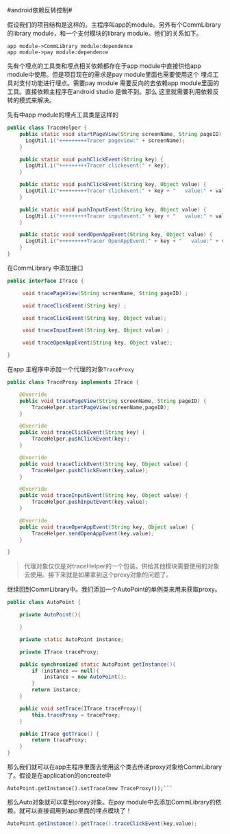 #android依赖反转控制#

假设我们的项目结构是这样的。主程序叫app的module。另外有个CommLibrary的library module，和一个支付模块的library module。他们的关系如下。

```sequence
app module->CommLibrary module:dependence
app module->pay module:dependence
```

先有个埋点的工具类和埋点相关依赖都存在于app module中直接供给app module中使用。但是项目现在的需求是pay module里面也需要使用这个
埋点工具对支付功能进行埋点。需要pay module 需要反向的去依赖app module里面的工具。直接依赖主程序在android studio 是做不到。那么
这里就需要利用依赖反转的模式来解决。

先有中app module的埋点工具类是这样的
```java
public class TraceHelper {
    public static void startPageView(String screenName, String pageID) {
      LogUtil.i("+++++++++Tracer pageview:" + screenName);
    }

    public static void pushClickEvent(String key) {
      LogUtil.i("+++++++++Tracer clickevent:" + key);
    }

    public static void pushClickEvent(String key, Object value) {
      LogUtil.i("+++++++++Tracer clickevent:" + key + "   value:" + value);
    }

    public static void pushInputEvent(String key, Object value) {
      LogUtil.i("+++++++++Tracer inputevent:" + key + "   value:" + value);
    }

    public static void sendOpenAppEvent(String key, Object value) {
      LogUtil.i("+++++++++Tracer OpenAppEvent:" + key + "   value:" + value);
    }
}
```
在CommLibrary 中添加接口
```java
public interface ITrace {

     void tracePageView(String screenName, String pageID) ;

     void traceClickEvent(String key) ;

     void traceClickEvent(String key, Object value);

     void traceInputEvent(String key, Object value) ;

     void traceOpenAppEvent(String key, Object value);

}
```
在app 主程序中添加一个代理的对象```TraceProxy```
```java
public class TraceProxy implements ITrace {

    @Override
    public void tracePageView(String screenName, String pageID) {
        TraceHelper.startPageView(screenName,pageID);
    }

    @Override
    public void traceClickEvent(String key) {
        TraceHelper.pushClickEvent(key);
    }

    @Override
    public void traceClickEvent(String key, Object value) {
        TraceHelper.pushClickEvent(key,value);
    }

    @Override
    public void traceInputEvent(String key, Object value) {
        TraceHelper.pushInputEvent(key,value);
    }

    @Override
    public void traceOpenAppEvent(String key, Object value) {
        TraceHelper.sendOpenAppEvent(key,value);
    }

}
```
>代理对象仅仅是对traceHelper的一个包装。供给其他模块需要使用的对象去使用。接下来就是如果拿到这个proxy对象的问题了。

继续回到CommLibrary中。我们添加一个AutoPoint的单例类来用来获取proxy。
```java
public class AutoPoint {

    private AutoPoint(){

    }

    private static AutoPoint instance;

    private ITrace traceProxy;

    public synchronized static AutoPoint getInstance(){
        if (instance == null){
            instance = new AutoPoint();
        }
        return instance;
    }

    public void setTrace(ITrace traceProxy){
        this.traceProxy = traceProxy;
    }

    public ITrace getTrace() {
        return traceProxy;
    }
}
```
那么我们就可以在app主程序里面去使用这个类去传递proxy对象给CommLibrary了。假设是在application的oncreate中
```
AutoPoint.getInstance().setTrace(new TraceProxy());```
```

那么Auto对象就可以拿到proxy对象。在pay module中去添加CommLibrary的依赖。就可以直接调用到app里面的埋点模块了！
```java
AutoPoint.getInstance().getTrace().traceClickEvent(key,value);
```




